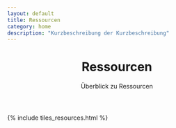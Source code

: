 ```yaml
---
layout: default
title: Ressourcen
category: home
description: "Kurzbeschreibung der Kurzbeschreibung"
---
```


<header>
<h1>Ressourcen</h1>
<p>Überblick zu Ressourcen</p>
</header>

{% include tiles_resources.html %}
